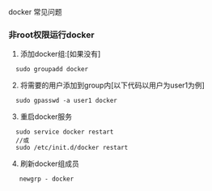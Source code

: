 docker 常见问题

### 非root权限运行docker
 1. 添加docker组:[如果没有]
  ```
    sudo groupadd docker
  ```
 2. 将需要的用户添加到group内[以下代码以用户为user1为例]
  ```
    sudo gpasswd -a user1 docker
  ```
 3. 重启docker服务
  ```
    sudo service docker restart
    //或
    sudo /etc/init.d/docker restart
  ```
  4. 刷新docker组成员
 ```
    newgrp - docker
 ```